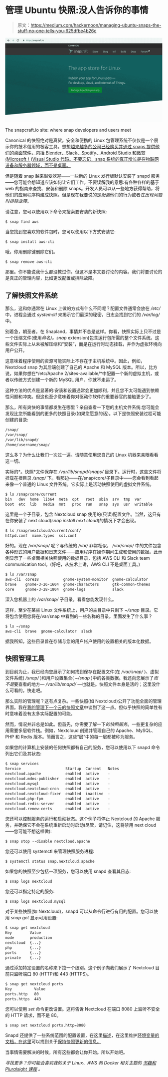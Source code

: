 # 管理 Ubuntu 快照:没人告诉你的事情

> 原文：<https://medium.com/hackernoon/managing-ubuntu-snaps-the-stuff-no-one-tells-you-625dfbe4b26c>

![](img/934cc9713d3250a4085d97d1c106f6d3.png)

The snapcraft.io site: where snap developers and users meet

Canonical 的快照绝对是真货。安全和便携的 Linux 包管理系统不仅仅是一个展示你的技术信用的极客工具。想想[越来越多的公司已经购买并通过 snaps 提供他们的桌面软件，包括 Blender、Slack、Spotify、Android Studio 和微软(Microsoft！)Visual Studio 代码。不要忘记，snap 系统的真正增长是在物联网设备和服务器领域，而不是桌面。](https://snapcraft.io/store)

但是随着 snap 越来越受欢迎——一些新的 Linux 发行版默认安装了 snapd 服务——您可能会想知道应该如何让它们工作。不要误解我的意思:有各种各样的基于 web 的指南来查找、安装和删除 snaps。开发人员可以从一些地方获得帮助，将他们的应用程序构建成快照。但是现在我要说的是*配置*他们的行为或者*在出现问题时排除故障*。

请注意，您可以使用以下命令来搜索要安装的新快照:

```
$ snap find aws
```

当您找到您喜欢的软件包时，您可以使用以下方式安装它:

```
$ snap install aws-cli
```

哦，你用删除键删除它们。

```
$ snap remove aws-cli
```

那里。你不能说我什么都没教过你。但这不是本文要讨论的内容。我们将要讨论的是真正的管理内容，比如更改配置或排除故障。

## 了解快照文件系统

那么，这和你通常在 Linux 上做的方式有什么不同呢？配置文件通常会放在 */etc/* 中，进程会通过 *systemctl* 来揭示它们最深的秘密，日志会找到它们的 */var/log/* 中。

别着急，朝圣者。在 Snapland，事情并不总是这样。你看，快照实际上只不过是一个压缩文件(使用*命名)。snap* extension)包含运行包所需的整个文件系统。这些文件实际上从未被解压缩和“安装”，而是在运行时动态挂载，并作为虚拟环境向用户公开。

这意味着程序使用的资源可能实际上不存在于主机系统中。因此，例如，Nextcloud snap 为其后端创建了自己的 Apache 和 MySQL 版本。所以，比方说，如果你想在*/etc/Apache 2/sites-available/*中配置一个新的虚拟主机，或者以传统方式创建一个新的 MySQL 用户，你就不走运了。

这种方法的优点是显著的:安装和设置通常会更加顺利，并且您不太可能遇到依赖性问题和冲突。但这也至少意味着你对驱动你软件的重要器官的接触更少了。

那么，所有爽快的事情都发生在哪里？亲自查看一下您的主机文件系统:您可能会发现比您所能看到的更多的快照目录(如果您愿意的话)。以下是快照安装过程可能创建的目录:

```
/snap/
/var/snap/
/var/lib/snapd/
/home/username/snap/
```

这么多？为什么让我们一次过一遍。请随意使用您自己的 Linux 机器来亲眼看看这一切。

实际的*。快照*文件保存在 */var/lib/snapd/snaps/* 目录下。运行时，这些文件将挂载在根目录 */snap/* 下。看那边——在/snap/core/子目录中——您会看到看起来像一个普通的 Linux 文件系统。它实际上是活动快照使用的虚拟文件系统。

```
$ ls /snap/core/current
bin   dev  home  lib64  meta  opt   root  sbin  srv  tmp  var
boot  etc  lib   media  mnt   proc  run   snap  sys  usr  writable
```

这里是一个子目录，包含 Nextcloud snap 使用的(只读)配置文件。当然，这只有在你安装了 next cloud(*snap install next cloud*)的情况下才会出现。

```
$ ls /snap/nextcloud/current/conf/
httpd.conf  mime.types  ssl.conf
```

好的。现在 */var/snap/* 呢？与传统的 */var/* 非常相似， */var/snap/* 中的文件包含各种形式的用户数据和日志文件——应用程序在操作期间生成和使用的数据。此示例显示了一些桌面相关快照使用的数据目录，包括 AWS CLI 和 Slack team communication tool。(好吧，从技术上讲，AWS CLI 不是桌面工具。)

```
$ ls /var/snap
aws-cli  core18           gnome-system-monitor  gnome-calculator
brave    gnome-3-26-1604  gnome-characters      gtk-common-themes
core     gnome-3-28-1804  gnome-logs            slack
```

深入您机器上的 */var/snap/* 子目录，看看您能发现什么。

这样，至少在某些 Linux 文件系统上，用户的主目录中只剩下 *~/snap* 目录。它将包含使用您将在/var/snap 中看到的一些名称的目录。里面发生了什么事？

```
$ ls ~/snap
aws-cli  brave  gnome-calculator  slack
```

据我所知，这些目录旨在存储与您的用户帐户使用的设置相关的版本化数据。

## 快照管理工具

到目前为止，我已经向您展示了如何找到保存在配置文件(在 */var/snap/* )、虚拟文件系统( */snap/* )和用户设置集合( *~/snap* )中的各类数据。我还向您展示了*而不是*要查看的地方— */var/lib/snapd/* —也就是。快照文件本身是活的；这里没什么可看的，快走吧。

那么实际的管理呢？这有点复杂。一些快照(如 Nextcloud)公开了功能全面的管理界面。我在[我的管理下一个云的快照文章](/@dbclin/administrating-nextcloud-as-a-snap-4eb43ca6d095)中谈到了这一点。但似乎快照的简单性有时意味着没有太多实际配置的可能。

然而，情况并非总是如此。但首先，你需要了解一下*的快照服务*。一些更复杂的应用需要多层软件栈。例如，Nextcloud 创建并管理自己的 Apache、MySQL、PHP 和 Redis 版本。简而言之，这些“层”中的每一层都被称为服务。

如果您的计算机上安装的任何快照都有自己的服务，您可以使用以下 snapd 命令列出它们及其状态:

```
$ snap services
Service                    Startup  Current   Notes
nextcloud.apache           enabled  active    -
nextcloud.mdns-publisher   enabled  active    -
nextcloud.mysql            enabled  active    -
nextcloud.nextcloud-cron   enabled  active    -
nextcloud.nextcloud-fixer  enabled  inactive  -
nextcloud.php-fpm          enabled  active    -
nextcloud.redis-server     enabled  active    -
nextcloud.renew-certs      enabled  active    -
```

您还可以控制服务的运行和启动状态。这个例子将停止 Nextcloud 的 Apache 服务，并确保它不会在系统重新启动时启动(尽管，请记住，这将禁用 next cloud——您可能不想这样做):

```
$ snap stop --disable nextcloud.apache
```

您还可以使用 systemctl 来管理快照服务进程:

```
$ systemctl status snap.nextcloud.apache
```

如果您的快照至少包括一项服务，您可以使用 snapd 查看其日志:

```
$ snap logs nextcloud
```

您还可以指定特定的服务:

```
$ snap logs nextcloud.mysql
```

对于某些快照(如 Nextcloud)，snapd 可以从命令行进行有用的配置。您可以使用 *snap get* 显示可用设置:

```
$ snap get nextcloud
Key        Value
mode       production
nextcloud  {...}
php        {...}
ports      {...}
private    {...}
```

通过添加特定设置的名称来下拉一个级别。这个例子向我们展示了 Nextcloud 目前只监听端口 80 (HTTP)和 443 (HTTPS)。

```
$ snap get nextcloud ports
Key          Value
ports.http   80
ports.https  443
```

您可以使用 *set* 命令更改设置。这将告诉 Nextcloud 在端口 8080 上监听不安全的 HTTP 请求，而不是 80。

```
$ snap set nextcloud ports.http=8080
```

Snapd 还提供了一些系统范围的配置设置，在这里[描述](https://docs.snapcraft.io/system-options/87)，在这里维护[环境变量的文档，在这里](https://docs.snapcraft.io/environment-variables/7983)可以找到关于[保持快照更新的信息。](https://docs.snapcraft.io/keeping-snaps-up-to-date/7022)

当事情需要解决的时候，所有这些都会让你开始。所以开始吧。

*寻找更多？你可能会喜欢我的关于 Linux、AWS 和 Docker 相关主题的* [*书籍和 Pluralsight 课程*](https://bootstrap-it.com/) *。*